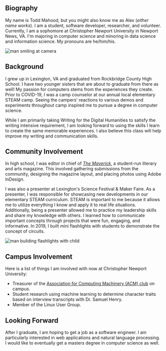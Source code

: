 ## Biography
  My name is Todd Mahood, but you might also know me as Alex (_either name works_). I am a student, software developer, researcher, and volunteer. Currently, I am a sophomore at Christopher Newport University in Newport News, VA. I'm majoring in computer science and minoring in data science and information science. My pronouns are he/him/his.

![man smiling at camera](https://toddmahood.com/images/bio-photo-2.jpg)

## Background
  I grew up in Lexington, VA and graduated from Rockbridge County High School. I have two younger sisters that are about to graduate from there as well! My passion for computers stems from the experiences they create. Prior to COVID-19, I was a camp counselor at our annual local elementary STEAM camp. Seeing the campers' reactions to various demos and experiments throughout camp inspired me to pursue a degree in computer science. 
  
  While I am primarily taking Writing for the Digital Humanities to satisfy the writing intensive requirement, I am looking forward to using the skills I learn to create the same memorable experiences. I also believe this class will help improve my writing and communication skills.

## Community Involvement
  In high school, I was editor in chief of _[The Maverick](https://www.blurb.com/books/8737953-the-maverick-volume-two)_, a student-run literary and arts magazine. This involved gathering submissions from the community, designing the magazine layout, and placing photos using Adobe InDesign. 
  
  I was also a presenter at Lexington's Science Festival & Maker Faire. As a presenter, I was responsible for showcasing new developments in our elementary STEAM curriculum. STEAM is important to me because it allows me to utilize everything I know and apply it to real life situations. Additionally, being a presenter allowed me to practice my leadership skills and share my knowledge with others. I learned how to communicate important concepts through projects that were fun, engaging, and informative. In 2019, I built mini flashlights with students to demonstrate the concept of circuits.

![man building flashlights with child](https://toddmahood.com/images/building-circuits.png)

## Campus Involvement
Here is a list of things I am involved with now at Christopher Newport University:
- Treasurer of the [Association for Computing Machinery (ACM) club](https://thecompass.cnu.edu/organization/acm) on campus.
- Student research using machine learning to determine character traits based on interview transcripts with Dr. Samuel Henry.
- Member of the Linux User Group.

## Looking Forward
  After I graduate, I am hoping to get a job as a software engineer. I am particularly interested in web applications and natural language processing. I would like to eventually get a masters degree in computer science as well.


